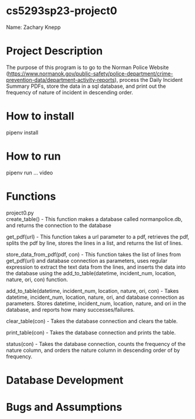 # cs5293sp23-project0
Name: Zachary Knepp

#  Project Description
The purpose of this program is to go to the Norman Police Website (https://www.normanok.gov/public-safety/police-department/crime-prevention-data/department-activity-reports), process the Daily Incident Summary PDFs, store the data in a sql database, and print out the frequency of nature of incident in descending order. 


# How to install
pipenv install

#  How to run
pipenv run … video

# Functions
project0.py \
create_table() - This function makes a database called normanpolice.db, and returns the connection to the database

get_pdf(url) - This function takes a url parameter to a pdf, retrieves the pdf, splits the pdf by line, stores the lines in a list, and returns the list of lines.

store_data_from_pdf(pdf, con) - This function takes the list of lines from get_pdf(url) and database connection as parameters, uses regular expression to extract the text data from the lines, and inserts the data into the database using the add_to_table(datetime, incident_num, location, nature, ori, con) function.

add_to_table(datetime, incident_num, location, nature, ori, con) - Takes datetime, incident_num, location, nature, ori, and database connection as parameters. Stores datetime, incident_num, location, nature, and ori in the database, and reports how many successes/failures.

clear_table(con) - Takes the database connection and clears the table.

print_table(con) - Takes the database connection and prints the table.

status(con) - Takes the database connection, counts the frequency of the nature column, and orders the nature column in descending order of by frequency.

# Database Development


# Bugs and Assumptions



